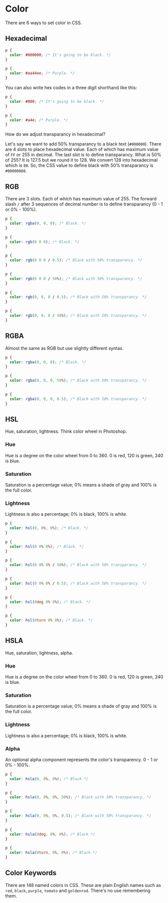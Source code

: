 # Color

There are 6 ways to set color in CSS.

## Hexadecimal
```css
p {
  color: #000000; /* It's going to be black. */
}

p {
  color: #aa44ee; /* Purple. */
}
```

You can also write hex codes in a three digit shorthand like this:
```css
p {
  color: #000; /* It's going to be black. */
}

p {
  color: #a4e; /* Purple. */
}
```
How do we adjust transparancy in hexadecimal?

Let's say we want to add 50% transparancy to a black text (`#000000`).
There are 4 slots to place hexadecimal value. Each of which has maximum
value of `FF` or 255 in decimal. The last slot is to define transparancy.
What is 50% of 255? It is 127.5 but we round it to 128. We convert 128
into hexadecimal which is `80`. So, the  CSS value to define black with
50% transparancy is `#00000080`. 

## RGB

There are 3 slots. Each of which has maximum value of 255. The forward slash
`/` after 3 sequences of decimal number is to define transparancy (0 - 1 or 0% - 100%).

```css
p {
  color: rgba(0, 0, 0); /* Black. */
}

p {
  color: rgb(0 0 0); /* Black. */
}

p {
  color: rgb(0 0 0 / 0.5); /* Black with 50% transparancy. */
}

p {
  color: rgb(0 0 0 / 50%); /* Black with 50% transparancy. */
}

p {
  color: rgb(0, 0, 0 / 0.5); /* Black with 50% transparancy. */
}

p {
  color: rgb(0, 0, 0 / 50%); /* Black with 50% transparancy. */
}
```

## RGBA
Almost the same as RGB but use slightly different syntax.

```css
p {
  color: rgba(0, 0, 0); /* Black. */
}

p {
  color: rgba(0, 0, 0, 50%); /* Black with 50% transparancy. */
}

p {
  color: rgba(0, 0, 0, 0.5); /* Black with 50% transparancy. */
}
```  

## HSL

Hue, saturation, lightness. Think color wheel in Photoshop.

### Hue
Hue is a degree on the color wheel from 0 to 360. 0 is red, 120 is green, 240 is blue.

### Saturation
Saturation is a percentage value; 0% means a shade of gray and 100% is the full color.

### Lightness
Lightness is also a percentage; 0% is black, 100% is white.

```css
p {
  color: hsl(0, 0%, 0%); /* Black. */
}

p {
  color: hsl(0 0% 0%); /* Black. */
}

p {
  color: hsl(0 0% 0% / 50%); /* Black with 50% transparancy. */
}

p {
  color: hsl(0 0% 0% / 0.5); /* Black with 50% transparancy. */
}

p {
  color: hsl(0deg 0% 0%); /* Black. */
}

p {
  color: hsl(0turn 0% 0%); /* Black. */
}
```

## HSLA
Hue, saturation, lightness, alpha.

### Hue
Hue is a degree on the color wheel from 0 to 360. 0 is red, 120 is green, 240 is blue.

### Saturation
Saturation is a percentage value; 0% means a shade of gray and 100% is the full color.

### Lightness
Lightness is also a percentage; 0% is black, 100% is white.

### Alpha
An optional alpha component represents the color's transparency. 0 - 1 or 0% - 100%.

```css
p {
  color: hsla(0, 0%, 0%); /* Black */
}

p {
  color: hsla(0, 0%, 0%, 50%); /* Black with 50% transparancy. */
}

p {
  color: hsla(0, 0%, 0%, 0.5); /* Black with 50% transparancy. */
}

p {
  color: hsla(0deg, 0%, 0%); /* Black */
}

p {
  color: hsla(0turn, 0%, 0%); /* Black */
}
```

## Color Keywords
There are 148 named colors in CSS. These are plain English names such as `red`, `black`,
`purple`, `tomato` and `goldenrod`. There's no use remembering them.
